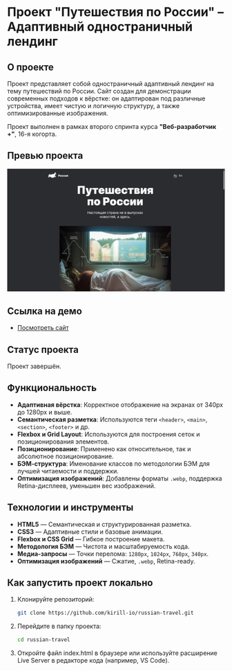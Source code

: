 # Проект "Путешествия по России" – Адаптивный одностраничный лендинг

## О проекте

Проект представляет собой одностраничный адаптивный лендинг на тему путешествий по России. Сайт создан для демонстрации современных подходов к вёрстке: он адаптирован под различные устройства, имеет чистую и логичную структуру, а также оптимизированные изображения.  

Проект выполнен в рамках второго спринта курса **"Веб-разработчик +"**, 16-я когорта.

## Превью проекта

![Превью лендинга "Путешествия по России"](./images/preview.png)

## Ссылка на демо

- [Посмотреть сайт](https://russian-travel-five.vercel.app/)

## Статус проекта

Проект завершён.

## Функциональность

- **Адаптивная вёрстка**: Корректное отображение на экранах от 340px до 1280px и выше.
- **Семантическая разметка**: Используются теги `<header>`, `<main>`, `<section>`, `<footer>` и др.
- **Flexbox и Grid Layout**: Используются для построения сеток и позиционирования элементов.
- **Позиционирование**: Применено как относительное, так и абсолютное позиционирование.
- **БЭМ-структура**: Именование классов по методологии БЭМ для лучшей читаемости и поддержки.
- **Оптимизация изображений**: Добавлены форматы `.webp`, поддержка Retina-дисплеев, уменьшен вес изображений.

## Технологии и инструменты

- **HTML5** — Семантическая и структурированная разметка.
- **CSS3** — Адаптивные стили и базовые анимации.
- **Flexbox и CSS Grid** — Гибкое построение макета.
- **Методология БЭМ** — Чистота и масштабируемость кода.
- **Медиа-запросы** — Точки перелома: `1280px`, `1024px`, `768px`, `340px`.
- **Оптимизация изображений** — Сжатие, `.webp`, Retina-ready.

## Как запустить проект локально

1. Клонируйте репозиторий:

   ```bash
   git clone https://github.com/kirill-io/russian-travel.git

2. Перейдите в папку проекта:

    ```bash
    cd russian-travel

3. Откройте файл index.html в браузере или используйте расширение Live Server в редакторе кода (например, VS Code).
  
